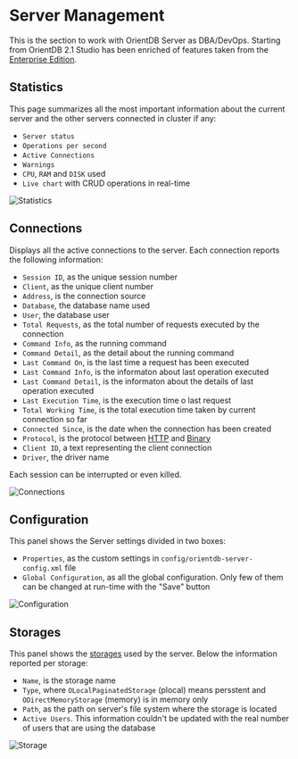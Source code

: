 # Server Management
This is the section to work with OrientDB Server as DBA/DevOps. Starting from OrientDB 2.1 Studio has been enriched of features taken from the [Enterprise Edition](http://orientdb.com/enterprise/).

## Statistics
This page summarizes all the most important information about the current server and the other servers connected in cluster if any:
- `Server status`
- `Operations per second`
- `Active Connections`
- `Warnings`
- `CPU`, `RAM` and `DISK` used
- `Live chart` with CRUD operations in real-time

![Statistics](../images/studio-stats-2servers.png)

## Connections
Displays all the active connections to the server. Each connection reports the following information:
- `Session ID`, as the unique session number
- `Client`, as the unique client number
- `Address`, is the connection source
- `Database`, the database name used
- `User`, the database user
- `Total Requests`, as the total number of requests executed by the connection
- `Command Info`, as the running command
- `Command Detail`, as the detail about the running command
- `Last Command On`, is the last time a request has been executed
- `Last Command Info`, is the informaton about last operation executed
- `Last Command Detail`, is the informaton about the details of last operation executed
- `Last Execution Time`, is the execution time o last request
- `Total Working Time`, is the total execution time taken by current connection so far
- `Connected Since`, is the date when the connection has been created
- `Protocol`, is the protocol between [HTTP](../../misc/OrientDB-REST.md) and [Binary](../../internals/Network-Binary-Protocol.md)
- `Client ID`, a text representing the client connection
- `Driver`, the driver name

Each session can be interrupted or even killed.

![Connections](../images/studio-conns.png)

## Configuration
This panel shows the Server settings divided in two boxes:
- `Properties`, as the custom settings in `config/orientdb-server-config.xml` file
- `Global Configuration`, as all the global configuration. Only few of them can be changed at run-time with the "Save" button

![Configuration](../images/studio-configuration.png)

## Storages
This panel shows the [storages](../../datamodeling/Concepts.md) used by the server. Below the information reported per storage:
- `Name`, is the storage name
- `Type`, where `OLocalPaginatedStorage` (plocal) means persstent and `ODirectMemoryStorage` (memory) is in memory only
- `Path`, as the path on server's file system where the storage is located
- `Active Users`. This information couldn't be updated with the real number of users that are using the database

![Storage](../images/studio-dbs.png)

